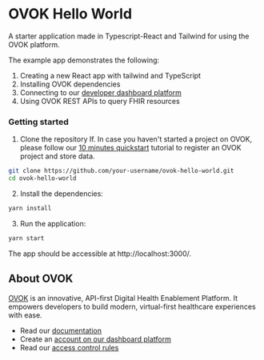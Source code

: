 # OVOK Hello World

A starter application made in Typescript-React and Tailwind for using the OVOK platform.

The example app demonstrates the following:

1. Creating a new React app with tailwind and TypeScript
2. Installing OVOK dependencies
3. Connecting to our [developer dashboard platform](https://dashboard.dev.ovok.com/)
4. Using OVOK REST APIs to query FHIR resources  

### Getting started

1. Clone the repository If. In case you haven't started a project on OVOK, please follow our [10 minutes quickstart](https://docs.ovok.com/docs/10-minutes-quickstart) tutorial to register an OVOK project and store data.

```bash
git clone https://github.com/your-username/ovok-hello-world.git
cd ovok-hello-world
``````

2. Install the dependencies:


```bash
yarn install
``````

3. Run the application:
```bash
yarn start
``````

The app should be accessible at http://localhost:3000/.


## About OVOK
[OVOK](https://ovok.com/) is an innovative, API-first Digital Health Enablement Platform. It empowers developers to build modern, virtual-first healthcare experiences with ease.

* Read our [documentation](https://docs.ovok.com/docs)
* Create an [account on our dashboard platform](https://dashboard.dev.ovok.com/register)
* Read our [access control rules](https://docs.ovok.com/docs/access-control-rules)
